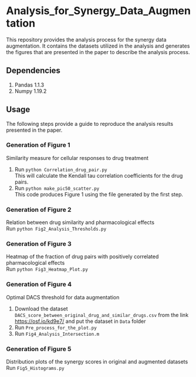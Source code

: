 # Analysis_for_Synergy_Data_Augmentation
This repository provides the analysis process for the synergy data augmentation. It contains the datasets utilized in the analysis and generates the figures that are presented in the paper to describe the analysis process.
## Dependencies
1. Pandas 1.1.3
2. Numpy 1.19.2
## Usage
The following steps provide a guide to reproduce the analysis results presented in the paper.
### Generation of Figure 1 
Similarity measure for cellular responses to drug treatment<br />
1. Run ```python Correlation_drug_pair.py```<br />
This will calculate the Kendall tau correlation coefficients for the drug pairs.
2. Run ```python make_pic50_scatter.py```<br />
This code produces Figure 1 using the file generated by the first step. 
### Generation of Figure 2 
Relation between drug similarity and pharmacological effects<br />
Run ```python Fig2_Analysis_Thresholds.py```<br />
### Generation of Figure 3 
Heatmap of the fraction of drug pairs with positively correlated pharmacological effects<br />
Run ```python Fig3_Heatmap_Plot.py```<br />
### Generation of Figure 4
Optimal DACS threshold for data augmentation<br />
1. Download the dataset ```DACS_score_between_original_drug_and_similar_drugs.csv``` from the link https://osf.io/kd9e7/ and put the dataset in ```Data``` folder<br />
2. Run ```Pre_process_for_the_plot.py```<br />
3. Run ```Fig4_Analysis_Intersection.m```
### Generation of Figure 5
Distribution plots of the synergy scores in original and augmented datasets<br />
Run ```Fig5_Histograms.py```
